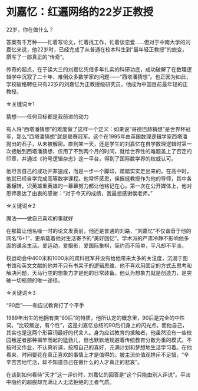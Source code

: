 # 刘嘉忆：红遍网络的22岁正教授

22岁，你在做什么？

答案有千万种——忙着写论文，忙着找工作，忙着谈恋爱……但对于中南大学的刘嘉忆来说，他22岁时，已经完成了从普通在校本科生到“最年轻正教授”的蜕变，撰写了一部真正的“传奇”。

传奇的起点，在于读大三的刘嘉忆凭借多年扎实的科研功底，成功破解了在数理逻辑学中沉寂了二十年、难倒众多数学家的问题——“西塔潘猜想”。也正因为如此，学校破格聘任只有22岁的刘嘉忆为正教授级研究员，他成为中国目前最年轻的正教授。

☆关键词☆1

猜想——任何目标都是我前进的动力

有人将“西塔潘猜想”的难度做了这样一个定义：如果说“哥德巴赫猜想”是世界杯冠军，那么“西塔潘猜想”就是联赛冠军。这个在1995年由英国数理逻辑学家西塔潘抛出的石子，从未被解密。直到某一天，还是学生的刘嘉忆在自学数理逻辑时第一次接触到西塔潘猜想，仅用了不到两个月的时间，就给世界性的难题盖上了否定的印章，并通过《符号逻辑杂志》这一平台，得到了国际数学界的权威认可。

他坦言自己的成功并非速成，而是一步一个脚印，踏踏实实走出来的。在高中时，他就已经自学完成高等数学课程。他常怀感恩，侯振挺教授作为他的导师，其中各番辗转，识英雄重英雄的一幕幕努力都让他铭记在心。第一次在公开媒体上，他对恩师表达了由衷的感谢：“对于今天的成绩，我最想感谢侯老师。”

☆关键词☆2

魔法——做自己喜欢的事就好

在那篇让他名噪一时的论文发表前，他还是普通的刘路，“刘嘉忆”不仅谐音于他的网名“6+1”，更承载着他对生活寄予的“美好回忆”。学术派的严肃冷静不影响他多面的课余生活。爱运动，爱摄影，爱国际象棋，简约而不简单，平凡却不平淡。

校运动会中400米和1000米的双料冠军并没有给他带来太多的关注度，沉溺于图书馆和英文文献的他并不只有书呆子的逻辑思维，他不喜欢用固定的方式去思考和解决问题，天马行空的想象力才是他的日常装备。他认为想象力就是创造力，是突破一切瓶颈的唯一途径。

☆关键词☆3

“90后”——和应试教育打了个平手

1989年出生的他拥有类“90后”的特质，他所认定的概念里，90后是完全的中性词。“比较叛逆，有个性”，这是刘嘉忆总结的90后们身上的闪光点。而他自己，其实也是这两个形容词最好的代言人。身为应试教育的抵触者，他虽然没有一些校园叛逆者那种揭竿而起的猛劲儿，但也默默地规避着传统教育分数为重的模式。不按时交作业，不认真听课，按照自己的喜好，充满计划和梦想地生活学习着。在他看来，时间要花在真正喜欢的事情上才是值得的。被主流价值观排斥不足惜，“辛辛苦苦地忙活，却不知道自己在做什么的人才真正的悲哀”。

在谈到如何看待“天才”这一评价时，刘嘉忆的回答是“这个只能由别人评说”。平淡中隐约的超脱却充满让人无法拒绝的王者气质。